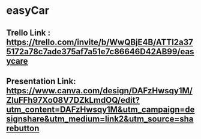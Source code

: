 # easyCar
## Trello Link : https://trello.com/invite/b/WwQBjE4B/ATTI2a375172a78c7ade375af7a51e7c86646D42AB99/easycare

## Presentation Link: https://www.canva.com/design/DAFzHwsqy1M/ZluFFh97Xo08V7DZkLmdOQ/edit?utm_content=DAFzHwsqy1M&utm_campaign=designshare&utm_medium=link2&utm_source=sharebutton
